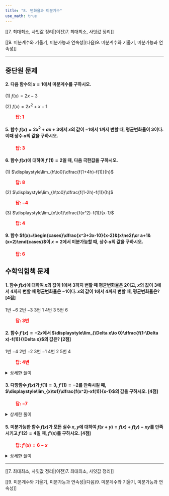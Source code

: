 ```yaml
---
title: "8. 변화율과 미분계수"
use_math: true
---
```

[[7. 최대최소, 사잇값 정리|(이전)7. 최대최소, 사잇값 정리]]

[[9. 미분계수와 기울기, 미분가능과 연속성|(다음)9. 미분계수와 기울기, 미분가능과 연속성]]

***
## 중단원 문제

#### 2. 다음 함수의 $x=1$에서 미분계수를 구하시오.

(1) $f(x)=2x-3$

(2) $f(x)=2x^2+x-1$

**<span style="color: red;">$\qquad$답: $1$</span>**

#### 5. 함수 $f(x)=2x^2+ax+3$에서 $x$의 값이 $-1$에서 1까지 변할 때, 평균변화율이 3이다. 이때 상수 $a$의 값을 구하시오.

**<span style="color: red;">$\qquad$답: $3$</span>**

#### 6. 함수 $f(x)$에 대하여 $f'(1)=2$일 때, 다음 극한값을 구하시오.

(1) $\displaystyle\lim_{h\to0}\dfrac{f(1+4h)-f(1)}{h}$

**<span style="color: red;">$\qquad$답: $8$</span>**

(2) $\displaystyle\lim_{h\to0}\dfrac{f(1-2h)-f(1)}{h}$

**<span style="color: red;">$\qquad$답: $-4$</span>**

(3) $\displaystyle\lim_{x\to1}\dfrac{f(x^2)-f(1)}{x-1}$

**<span style="color: red;">$\qquad$답: $4$</span>**


#### 9. 함수 $f(x)=\begin{cases}\dfrac{x^3+3x-10}{x-2}&(x\ne2)\cr a+1&(x=2)\end{cases}$이 $x=2$에서 미분가능할 때, 상수 $a$의 값을 구하시오.

**<span style="color: red;">$\qquad$답: $6$</span>**

## 수학익힘책 문제

#### 1. 함수 $f(x)$에 대하여 $x$의 값이 $1$에서 $3$까지 변할 때 평균변화율은 $2$이고, $x$의 값이 $3$에서 $4$까지 변할 때 평균변화율은 $-1$이다. $x$의 값이 $1$에서 $4$까지 변할 때, 평균변화율은? [4점]

1번 $-6$ 2번 $-3$ 3번 $1$ 4번 $3$ 5번 $6$

**<span style="color: red;">$\qquad$답: 3번</span>**

#### 2. 함수 $f'(x)=-2x$에서 $\displaystyle\lim_{\Delta x\to 0}\dfrac{f(1-\Delta x)-f(1)}{\Delta x}$의 값은? [2점]

1번 $-4$ 2번 $-2$ 3번 $-1$ 4번 $2$ 5번 $4$

**<span style="color: red;">$\qquad$답: 4번</span>**
<details>
    <summary>상세한 풀이</summary>
    <p><img src="/assets/two cs/상세풀이27.jpg"/></p>
</details>

#### 3. 다항함수 $f(x)$가 $f(1)=3,\ f'(1)=-2$를 만족시킬 때, $\displaystyle\lim_{x\to1}\dfrac{f(x^2)-xf(1)}{x-1}$의 값을 구하시오. [4점]

**<span style="color: red;">$\qquad$답: $-7$</span>**
<details>
    <summary>상세한 풀이</summary>
    <p><img src="/assets/two cs/상세풀이28.jpg"/></p>
</details>




#### 5. 미분가능한 함수 $f(x)$가 모든 실수 $x, y$에 대하여 $f(x+y)=f(x)+f(y)-xy$를 만족시키고 $f'(2)=4$일 때, $f'(x)$를 구하시오. [4점]

**<span style="color: red;">$\qquad$답: $f'(x)=6-x$</span>**
<details>
    <summary>상세한 풀이</summary>
    <p><img src="/assets/two cs/상세풀이29.jpg"/></p>
</details>

***

[[7. 최대최소, 사잇값 정리|(이전)7. 최대최소, 사잇값 정리]]

[[9. 미분계수와 기울기, 미분가능과 연속성|(다음)9. 미분계수와 기울기, 미분가능과 연속성]]